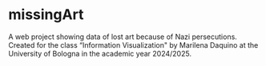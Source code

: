 # missingArt
A web project showing data of lost art because of Nazi persecutions. Created for the class “Information Visualization" by Marilena Daquino at the University of Bologna in the academic year 2024/2025.
